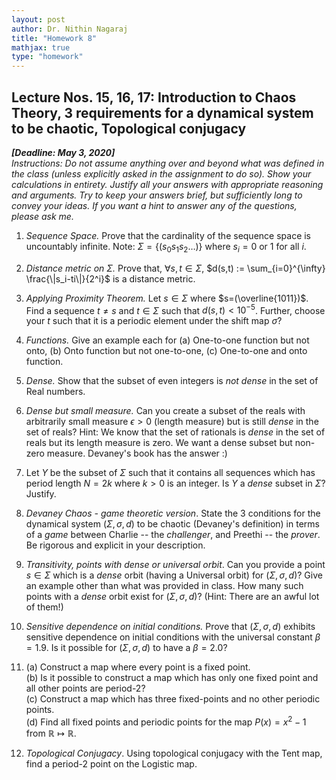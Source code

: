 ```yaml
---
layout: post   
author: Dr. Nithin Nagaraj   
title: "Homework 8"
mathjax: true
type: "homework"
---
```


## Lecture Nos. 15, 16, 17: Introduction to Chaos Theory, 3 requirements for a dynamical system to be chaotic, Topological conjugacy
***[Deadline: May 3, 2020]***  
*Instructions: Do not assume anything over and beyond what was defined in the class (unless explicitly asked in the assignment to do so). Show your calculations in entirety. Justify all your answers with appropriate reasoning and arguments. Try to keep your answers brief, but sufficiently long to convey your ideas. If you want a hint to answer any of the questions, please ask me.*


1. *Sequence Space.* Prove that the cardinality of the sequence space is uncountably infinite. Note: $\Sigma = \{ (s_0 s_1 s_2 \ldots ) \}$ where $s_i = 0$ or $1$ for all $i$.

2. *Distance metric on $\Sigma$.* Prove that, $\forall s, t \in \Sigma$, $d(s,t) := \sum_{i=0}^{\infty} \frac{\|s_i-ti\|}{2^i}$ is a distance metric.

3. *Applying Proximity Theorem.* Let $s \in \Sigma$ where $s=(\overline{1011})$. Find a sequence $t \neq s$ and $t \in \Sigma$ such that $d(s,t) < 10^{-5}$. Further, choose your $t$ such that it is a periodic element under the shift map $\sigma$?

4. *Functions.* Give an example each for (a) One-to-one function but not onto, (b) Onto function but not one-to-one, (c) One-to-one and onto function.

5. *Dense.* Show that the subset of even integers is *not dense* in the set of Real numbers.

6. *Dense but small measure.* Can you create a subset of the reals with arbitrarily small measure $\epsilon > 0$ (length measure) but is still *dense* in the set of reals? Hint: We know that the set of rationals is *dense* in the set of reals but its length measure is   zero. We want a dense subset but non-zero measure. Devaney's book has the answer :)

7. Let $Y$ be the subset of $\Sigma$ such that it contains all sequences which has period length $N=2k$ where $k>0$ is an integer. Is $Y$ a *dense* subset in $\Sigma$? Justify.

8. *Devaney Chaos - game theoretic version*. State the 3 conditions for the dynamical system $(\Sigma, \sigma, d)$ to be chaotic (Devaney's definition) in terms of a *game* between Charlie -- the *challenger*, and Preethi -- the *prover*. Be rigorous and explicit in your description.

9. *Transitivity, points with dense or universal orbit*. Can you provide a point $s \in \Sigma$ which is a *dense* orbit (having a Universal orbit) for $(\Sigma, \sigma, d)$? Give an example other than what was provided in class. How many such points with a *dense*    orbit exist for $(\Sigma, \sigma, d)$? (Hint: There are an awful lot of them$!$)

10. *Sensitive dependence on initial conditions.* Prove that $(\Sigma, \sigma, d)$ exhibits sensitive dependence on initial conditions with the universal constant $\beta = 1.9$. Is it possible for $(\Sigma, \sigma, d)$ to have a $\beta = 2.0$?

11. (a) Construct a map where every point is a fixed point.  
(b) Is it possible to construct a map which has only one fixed point and all other points are period-2?  
(c) Construct a map which has three fixed-points and no other periodic points.  
(d) Find all fixed points and periodic points for the map $P(x) = x^2-1$ from $\mathbb{R} \mapsto \mathbb{R}$.

12. *Topological Conjugacy*. Using topological conjugacy with the Tent map, find a period-2 point on the Logistic map.
